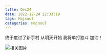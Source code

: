 ```yaml
---
title: Dec24
date: 2022-12-24 22:33:19
tags: Majsoul
categories: Majsoul
---
```


终于度过了新手村 从明天开始 我将单打独斗 加油！

![相关图片](00.jpg)

